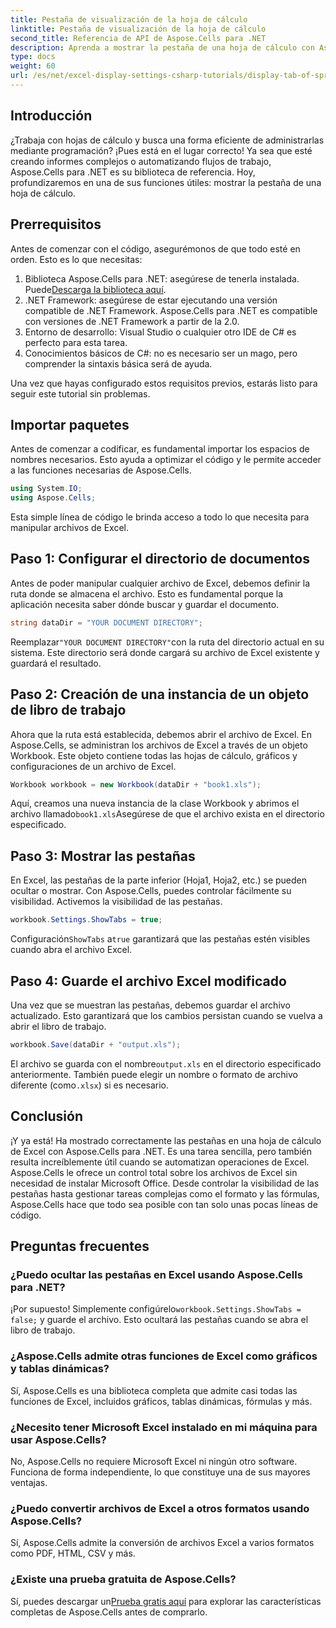 ```yaml
---
title: Pestaña de visualización de la hoja de cálculo
linktitle: Pestaña de visualización de la hoja de cálculo
second_title: Referencia de API de Aspose.Cells para .NET
description: Aprenda a mostrar la pestaña de una hoja de cálculo con Aspose.Cells para .NET en esta guía paso a paso. Domine la automatización de Excel con facilidad en C#.
type: docs
weight: 60
url: /es/net/excel-display-settings-csharp-tutorials/display-tab-of-spreadsheet/
---
```

## Introducción

¿Trabaja con hojas de cálculo y busca una forma eficiente de administrarlas mediante programación? ¡Pues está en el lugar correcto! Ya sea que esté creando informes complejos o automatizando flujos de trabajo, Aspose.Cells para .NET es su biblioteca de referencia. Hoy, profundizaremos en una de sus funciones útiles: mostrar la pestaña de una hoja de cálculo.

## Prerrequisitos

Antes de comenzar con el código, asegurémonos de que todo esté en orden. Esto es lo que necesitas:

1.  Biblioteca Aspose.Cells para .NET: asegúrese de tenerla instalada. Puede[Descarga la biblioteca aquí](https://releases.aspose.com/cells/net/).
2. .NET Framework: asegúrese de estar ejecutando una versión compatible de .NET Framework. Aspose.Cells para .NET es compatible con versiones de .NET Framework a partir de la 2.0.
3. Entorno de desarrollo: Visual Studio o cualquier otro IDE de C# es perfecto para esta tarea.
4. Conocimientos básicos de C#: no es necesario ser un mago, pero comprender la sintaxis básica será de ayuda.

Una vez que hayas configurado estos requisitos previos, estarás listo para seguir este tutorial sin problemas.

## Importar paquetes

Antes de comenzar a codificar, es fundamental importar los espacios de nombres necesarios. Esto ayuda a optimizar el código y le permite acceder a las funciones necesarias de Aspose.Cells.

```csharp
using System.IO;
using Aspose.Cells;
```

Esta simple línea de código le brinda acceso a todo lo que necesita para manipular archivos de Excel.

## Paso 1: Configurar el directorio de documentos

Antes de poder manipular cualquier archivo de Excel, debemos definir la ruta donde se almacena el archivo. Esto es fundamental porque la aplicación necesita saber dónde buscar y guardar el documento.

```csharp
string dataDir = "YOUR DOCUMENT DIRECTORY";
```

 Reemplazar`"YOUR DOCUMENT DIRECTORY"`con la ruta del directorio actual en su sistema. Este directorio será donde cargará su archivo de Excel existente y guardará el resultado.

## Paso 2: Creación de una instancia de un objeto de libro de trabajo

Ahora que la ruta está establecida, debemos abrir el archivo de Excel. En Aspose.Cells, se administran los archivos de Excel a través de un objeto Workbook. Este objeto contiene todas las hojas de cálculo, gráficos y configuraciones de un archivo de Excel.

```csharp
Workbook workbook = new Workbook(dataDir + "book1.xls");
```

 Aquí, creamos una nueva instancia de la clase Workbook y abrimos el archivo llamado`book1.xls`Asegúrese de que el archivo exista en el directorio especificado.

## Paso 3: Mostrar las pestañas

En Excel, las pestañas de la parte inferior (Hoja1, Hoja2, etc.) se pueden ocultar o mostrar. Con Aspose.Cells, puedes controlar fácilmente su visibilidad. Activemos la visibilidad de las pestañas.

```csharp
workbook.Settings.ShowTabs = true;
```

 Configuración`ShowTabs` a`true` garantizará que las pestañas estén visibles cuando abra el archivo Excel.

## Paso 4: Guarde el archivo Excel modificado

Una vez que se muestran las pestañas, debemos guardar el archivo actualizado. Esto garantizará que los cambios persistan cuando se vuelva a abrir el libro de trabajo.

```csharp
workbook.Save(dataDir + "output.xls");
```

El archivo se guarda con el nombre`output.xls` en el directorio especificado anteriormente. También puede elegir un nombre o formato de archivo diferente (como`.xlsx`) si es necesario.

## Conclusión

¡Y ya está! Ha mostrado correctamente las pestañas en una hoja de cálculo de Excel con Aspose.Cells para .NET. Es una tarea sencilla, pero también resulta increíblemente útil cuando se automatizan operaciones de Excel. Aspose.Cells le ofrece un control total sobre los archivos de Excel sin necesidad de instalar Microsoft Office. Desde controlar la visibilidad de las pestañas hasta gestionar tareas complejas como el formato y las fórmulas, Aspose.Cells hace que todo sea posible con tan solo unas pocas líneas de código.

## Preguntas frecuentes

### ¿Puedo ocultar las pestañas en Excel usando Aspose.Cells para .NET?
 ¡Por supuesto! Simplemente configúrelo`workbook.Settings.ShowTabs = false;` y guarde el archivo. Esto ocultará las pestañas cuando se abra el libro de trabajo.

### ¿Aspose.Cells admite otras funciones de Excel como gráficos y tablas dinámicas?
Sí, Aspose.Cells es una biblioteca completa que admite casi todas las funciones de Excel, incluidos gráficos, tablas dinámicas, fórmulas y más.

### ¿Necesito tener Microsoft Excel instalado en mi máquina para usar Aspose.Cells?
No, Aspose.Cells no requiere Microsoft Excel ni ningún otro software. Funciona de forma independiente, lo que constituye una de sus mayores ventajas.

### ¿Puedo convertir archivos de Excel a otros formatos usando Aspose.Cells?
Sí, Aspose.Cells admite la conversión de archivos Excel a varios formatos como PDF, HTML, CSV y más.

### ¿Existe una prueba gratuita de Aspose.Cells?
 Sí, puedes descargar un[Prueba gratis aquí](https://releases.aspose.com/) para explorar las características completas de Aspose.Cells antes de comprarlo.